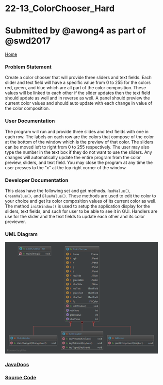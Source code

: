 # 22-13_ColorChooser_Hard
# Submitted by @awong4 as part of @swd2017

[Home](https://github.com/Aleyx4/Introduction-to-Software-Design-Fall-2017 "Home")

### Problem Statement
Create a color chooser that will provide three sliders and text fields. Each slider and text field will have a specific value from 0 to 255 for the colors red, green, and blue which are all part of the color composition. These values will be linked to each other if the slider updates then the text field should update as well and in reverse as well. A panel should preview the current color values and should auto update with each change in value of the color composition.

### User Documentation
The program will run and provide three slides and text fields with one in each row. The labels on each row are the colors that compose of the color at the bottom of the window which is the preview of that color. The sliders can be moved left to right from 0  to 255 respectively. The user may also type the number in the text box if they do not want to use the sliders. Any changes will automatically update the entire program from the color preview, sliders, and text field. You may close the program at any time the user presses to the "x" at the top right corner of the window.

### Developer Documentation
This class have the following set and get methods. `RedValue()`, `GreenValue()`, and `BlueValue()`. These methods are used to edit the color to your choice and get its color composition values of its current color as well. The method `initWindow()` is used to setup the application display for the sliders, text fields, and such for user to be able to see it in GUI. Handlers are use for the slider and the text fields to update each other and its color previewer.

### UML Diagram

![22-13_ColorChooser_Hard_UML](https://github.com/Aleyx4/Introduction-to-Software-Design-Fall-2017/blob/master/22-13_ColorChooser_Hard/doc/22-13_ColorChooser_Hard_UML.png?raw=true)

### [JavaDocs](https://github.com/Aleyx4/Introduction-to-Software-Design-Fall-2017/tree/master/22-13_ColorChooser_Hard/doc/)

### [Source Code](https://github.com/Aleyx4/Introduction-to-Software-Design-Fall-2017/tree/master/22-13_ColorChooser_Hard/src/)
